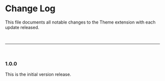 # Change Log

This file documents all notable changes to the Theme extension with each update released.

<br>
<hr>
<br>

### 1.0.0

This is the initial version release.

<br>
<br>
